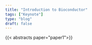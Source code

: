 ```yaml
---
title: "Introduction to Bioconductor"
tags: ["Keynote"]
type: "blog"
draft: false
---
```


{{< abstracts paper="paper1">}}


